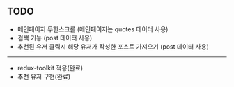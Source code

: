 ## TODO

- 메인페이지 무한스크롤 (메인페이지는 quotes 데이터 사용)
- 검색 기능 (post 데이터 사용)
- 추천된 유저 클릭시 해당 유저가 작성한 포스트 가져오기 (post 데이터 사용)
<hr />

- redux-toolkit 적용(완료)
- 추천 유저 구현(완료)
